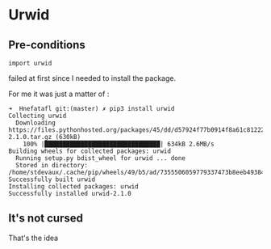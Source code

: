 # Urwid

## Pre-conditions 
```
import urwid
```
failed at first since I needed to install the package.

For me it was just a matter of :
```
➜  Hnefatafl git:(master) ✗ pip3 install urwid
Collecting urwid
  Downloading https://files.pythonhosted.org/packages/45/dd/d57924f77b0914f8a61c81222647888fbb583f89168a376ffeb5613b02a6/urwid-2.1.0.tar.gz (630kB)
    100% |████████████████████████████████| 634kB 2.6MB/s
Building wheels for collected packages: urwid
  Running setup.py bdist_wheel for urwid ... done
  Stored in directory: /home/stdevaux/.cache/pip/wheels/49/b5/ad/7355506059779337473b8eeb49384c9c0a9d45d34c8211a96d
Successfully built urwid
Installing collected packages: urwid
Successfully installed urwid-2.1.0
```

## It's not cursed
That's the idea

